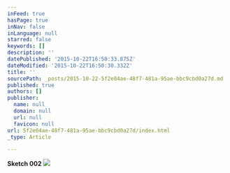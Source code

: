 ```yaml
---
inFeed: true
hasPage: true
inNav: false
inLanguage: null
starred: false
keywords: []
description: ''
datePublished: '2015-10-22T16:50:33.875Z'
dateModified: '2015-10-22T16:50:30.332Z'
title: ''
sourcePath: _posts/2015-10-22-5f2e04ae-48f7-481a-95ae-bbc9cbd0a27d.md
published: true
authors: []
publisher:
  name: null
  domain: null
  url: null
  favicon: null
url: 5f2e04ae-48f7-481a-95ae-bbc9cbd0a27d/index.html
_type: Article

---
```

**Sketch 002**
![](https://the-grid-user-content.s3-us-west-2.amazonaws.com/0831abbf-41f7-4e0d-8917-e5912ea74e3b.jpg)